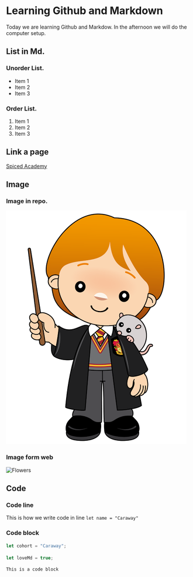 # Learning Github and Markdown

Today we are learning Github and Markdow. In the afternoon we will do the computer setup.

## List in Md.

### Unorder List.
 - Item 1
 - Item 2
 - Item 3

### Order List.
1. Item 1
2. Item 2
3. Item 3

## Link a page
[Spiced Academy](https://www.spiced-academy.com/en)


## Image

### Image in repo.
![Ron](./ron.png)


### Image form web
![Flowers](https://images.saymedia-content.com/.image/ar_1:1%2Cc_fill%2Ccs_srgb%2Cfl_progressive%2Cq_auto:eco%2Cw_1200/MjA0NzYyMDM4MDkyNzAyNzQ5/10-of-the-most-beautiful-flowers-in-the-world.jpg)


## Code

### Code line
This is how we write code in line `let name = "Caraway"`

### Code block
```js
let cohort = "Caraway"; 

let loveMd = true;
```

```
This is a code block
```
